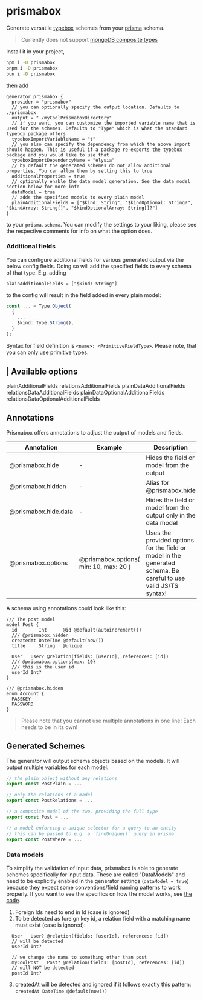 # prismabox
Generate versatile [typebox](https://github.com/sinclairzx81/typebox) schemes from your [prisma](https://github.com/prisma) schema.

> Currently does not support [mongoDB composite types](https://www.prisma.io/docs/orm/prisma-schema/data-model/models#defining-composite-types)

Install it in your project,
```bash
npm i -D prismabox
pnpm i -D prismabox
bun i -D prismabox
```

 then add
```prisma
generator prismabox {
  provider = "prismabox"
  // you can optionally specify the output location. Defaults to ./prismabox
  output = "./myCoolPrismaboxDirectory"
  // if you want, you can customize the imported variable name that is used for the schemes. Defaults to "Type" which is what the standard typebox package offers
  typeboxImportVariableName = "t"
  // you also can specify the dependency from which the above import should happen. This is useful if a package re-exports the typebox package and you would like to use that
  typeboxImportDependencyName = "elysia"
  // by default the generated schemes do not allow additional properties. You can allow them by setting this to true
  additionalProperties = true
  // optionally enable the data model generation. See the data model section below for more info
  dataModel = true
  // adds the specified models to every plain model
  plainAdditionalFields = ["$kind: String", "$kindOptional: String?", "$kindArray: String[]", "$kindOptionalArray: String[]?"]
}
```
to your `prisma.schema`. You can modify the settings to your liking, please see the respective comments for info on what the option does.

### Additional fields
You can configure additional fields for various generated output via the below config fields. Doing so will add the specified fields to every schema of that type. E.g. adding
```prisma
plainAdditionalFields = ["$kind: String"]
```
to the config will result in the field added in every plain model:
```ts
const ... = Type.Object(
  {
    ...
    $kind: Type.String(),
  }
);
```
Syntax for field definition is `<name>: <PrimitiveFieldType>`. Please note, that you can only use primitive types.

| Available options
---
plainAdditionalFields
relationsAdditionalFields
plainDataAdditionalFields
relationsDataAdditionalFields
plainDataOptionalAdditionalFields
relationsDataOptionalAdditionalFields

## Annotations
Prismabox offers annotations to adjust the output of models and fields.

| Annotation | Example | Description |
---|---|---
| @prismabox.hide | - | Hides the field or model from the output |
| @prismabox.hidden | - | Alias for @prismabox.hide |
| @prismabox.hide.data | - | Hides the field or model from the output only in the data model |
| @prismabox.options | @prismabox.options{ min: 10, max: 20 } | Uses the provided options for the field or model in the generated schema. Be careful to use valid JS/TS syntax! |

A schema using annotations could look like this:
```prisma
/// The post model
model Post {
  id        Int      @id @default(autoincrement())
  /// @prismabox.hidden
  createdAt DateTime @default(now())
  title     String   @unique

  User   User? @relation(fields: [userId], references: [id])
  /// @prismabox.options{max: 10}
  /// this is the user id
  userId Int?
}

/// @prismabox.hidden
enum Account {
  PASSKEY
  PASSWORD
}

```
> Please note that you cannot use multiple annotations in one line! Each needs to be in its own!
## Generated Schemes
The generator will output schema objects based on the models. It will output multiple variables for each model:
```ts
// the plain object without any relations
export const PostPlain = ...

// only the relations of a model
export const PostRelations = ...

// a composite model of the two, providing the full type
export const Post = ...

// a model enforcing a unique selector for a query to an entity
// this can be passed to e.g. a `findUnique()` query in prisma
export const PostWhere = ...
```

### Data models
To simplify the validation of input data, prismabox is able to generate schemes specifically for input data.
These are called "DataModels" and need to be explicitly enabled in the generator settings (`dataModel = true`) because they expect some conventions/field naming patterns to work properly. If you want to see the specifics on how the model works, see [the code](./src/generator/dataModel.ts).

1. Foreign Ids need to end in Id (case is ignored)
2. To be detected as foreign key id, a relation field with a matching name must exist (case is ignored):
```prisma
  User   User? @relation(fields: [userId], references: [id])
  // will be detected
  userId Int?

  // we change the name to something other than post
  myCoolPost   Post? @relation(fields: [postId], references: [id])
  // will NOT be detected
  postId Int?
```
3. createdAt will be detected and ignored if it follows exactly this pattern: `createdAt DateTime @default(now())`
